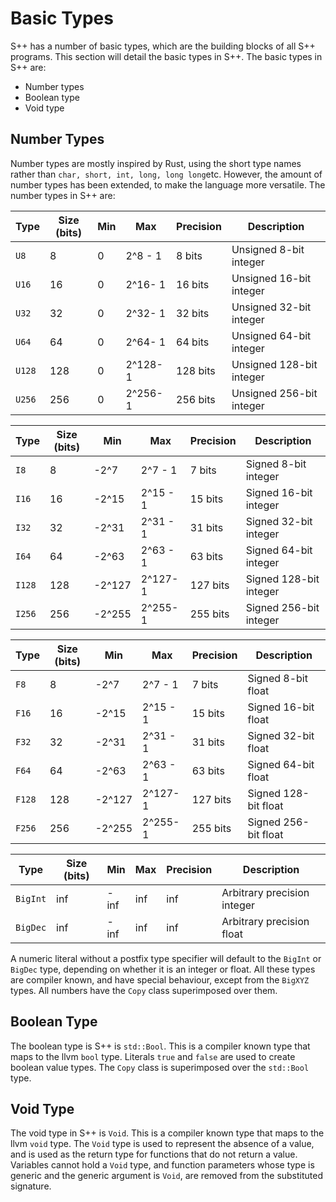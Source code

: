 # Basic Types

S++ has a number of basic types, which are the building blocks of all S++ programs. This section will detail the basic
types in S++. The basic types in S++ are:
- Number types
- Boolean type
- Void type

## Number Types

Number types are mostly inspired by Rust, using the short type names rather than `char, short, int, long, long long`etc.
However, the amount of number types has been extended, to make the language more versatile. The number types in S++ are:

<tabs>
<tab id="U" title="Unsigned Integers">

| Type   | Size (bits) | Min | Max     | Precision | Description              |
|--------|-------------|-----|---------|-----------|--------------------------|
| `U8`   | 8           | 0   | 2^8 - 1 | 8 bits    | Unsigned 8-bit integer   |
| `U16`  | 16          | 0   | 2^16- 1 | 16 bits   | Unsigned 16-bit integer  |
| `U32`  | 32          | 0   | 2^32- 1 | 32 bits   | Unsigned 32-bit integer  |
| `U64`  | 64          | 0   | 2^64- 1 | 64 bits   | Unsigned 64-bit integer  |
| `U128` | 128         | 0   | 2^128-1 | 128 bits  | Unsigned 128-bit integer |
| `U256` | 256         | 0   | 2^256-1 | 256 bits  | Unsigned 256-bit integer |

</tab>
<tab id="I" title="Signed Integers">

| Type   | Size (bits) | Min    | Max      | Precision | Description            |
|--------|-------------|--------|----------|-----------|------------------------|
| `I8`   | 8           | -2^7   | 2^7 - 1  | 7 bits    | Signed 8-bit integer   |
| `I16`  | 16          | -2^15  | 2^15 - 1 | 15 bits   | Signed 16-bit integer  |
| `I32`  | 32          | -2^31  | 2^31 - 1 | 31 bits   | Signed 32-bit integer  |
| `I64`  | 64          | -2^63  | 2^63 - 1 | 63 bits   | Signed 64-bit integer  |
| `I128` | 128         | -2^127 | 2^127-1  | 127 bits  | Signed 128-bit integer |
| `I256` | 256         | -2^255 | 2^255-1  | 255 bits  | Signed 256-bit integer |

</tab>
<tab id="F" title="Floating Points">

| Type   | Size (bits) | Min    | Max      | Precision | Description          |
|--------|-------------|--------|----------|-----------|----------------------|
| `F8`   | 8           | -2^7   | 2^7 - 1  | 7 bits    | Signed 8-bit float   |
| `F16`  | 16          | -2^15  | 2^15 - 1 | 15 bits   | Signed 16-bit float  |
| `F32`  | 32          | -2^31  | 2^31 - 1 | 31 bits   | Signed 32-bit float  |
| `F64`  | 64          | -2^63  | 2^63 - 1 | 63 bits   | Signed 64-bit float  |
| `F128` | 128         | -2^127 | 2^127-1  | 127 bits  | Signed 128-bit float |
| `F256` | 256         | -2^255 | 2^255-1  | 255 bits  | Signed 256-bit float |

</tab>
<tab id="O" title="Other">

| Type     | Size (bits) | Min  | Max | Precision | Description                 |
|----------|-------------|------|-----|-----------|-----------------------------|
| `BigInt` | inf         | -inf | inf | inf       | Arbitrary precision integer |
| `BigDec` | inf         | -inf | inf | inf       | Arbitrary precision float   |

</tab>
</tabs>

A numeric literal without a postfix type specifier will default to the `BigInt` or `BigDec` type, depending on whether
it is an integer or float. All these types are compiler known, and have special behaviour, except from the `BigXYZ`
types. All numbers have the `Copy` class superimposed over them.

## Boolean Type

The boolean type is S++ is `std::Bool`. This is a compiler known type that maps to the llvm `bool` type. Literals `true`
and `false` are used to create boolean value types. The `Copy` class is superimposed over the `std::Bool` type.

## Void Type

The void type in S++ is `Void`. This is a compiler known type that maps to the llvm `void` type. The `Void` type is used
to represent the absence of a value, and is used as the return type for functions that do not return a value. Variables
cannot hold a `Void` type, and function parameters whose type is generic and the generic argument is `Void`, are removed
from the substituted signature.
